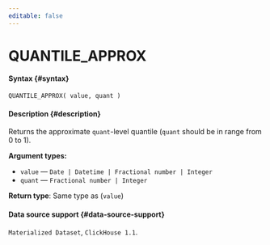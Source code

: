 ```yaml
---
editable: false
---
```


# QUANTILE_APPROX



#### Syntax {#syntax}


```
QUANTILE_APPROX( value, quant )
```

#### Description {#description}
Returns the approximate `quant`-level quantile (`quant` should be in range from 0 to 1).

**Argument types:**
- `value` — `Date | Datetime | Fractional number | Integer`
- `quant` — `Fractional number | Integer`


**Return type**: Same type as (`value`)

#### Data source support {#data-source-support}

`Materialized Dataset`, `ClickHouse 1.1`.
